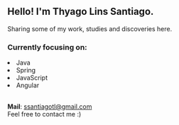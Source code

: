 ## Hello! I'm Thyago Lins Santiago.
Sharing some of my work, studies and discoveries here.

### Currently focusing on:
<li>Java</li>
<li>Spring</li>
<li>JavaScript</li>
<li>Angular</li>
<br>

<strong>Mail</strong>: ssantiagotl@gmail.com
<br>
Feel free to contact me :)

